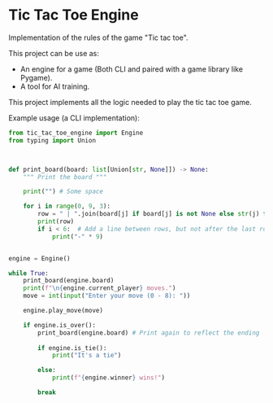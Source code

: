 
# Tic Tac Toe Engine


Implementation of the rules of the game "Tic tac toe".

This project can be use as:
- An engine for a game (Both CLI and paired with a game library like Pygame).
- A tool for AI training.

This project implements all the logic needed to play the tic tac toe game.

Example usage (a CLI implementation):

```python
from tic_tac_toe_engine import Engine
from typing import Union



def print_board(board: list[Union[str, None]]) -> None:
	""" Print the board """	

	print("") # Some space

	for i in range(0, 9, 3):
		row = " | ".join(board[j] if board[j] is not None else str(j) for j in range(i, i + 3))
		print(row)
		if i < 6:  # Add a line between rows, but not after the last row
			print("-" * 9)


engine = Engine()

while True:
	print_board(engine.board)
	print(f"\n{engine.current_player} moves.")
	move = int(input("Enter your move (0 - 8): "))

	engine.play_move(move)

	if engine.is_over():
		print_board(engine.board) # Print again to reflect the ending
		
		if engine.is_tie():
			print("It's a tie")

		else:
			print(f"{engine.winner} wins!")

		break
```
